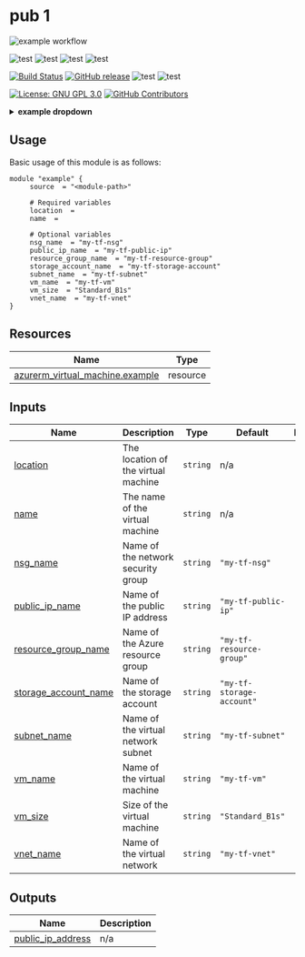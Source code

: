 # pub 1

![example workflow](https://github.com/itArnaudov/pub/actions/workflows/actions_pre_merge.yaml/badge.svg?style=plastic)

![test](https://img.shields.io/github/issues-pr/itArnaudov/pub?style=plastic)
![test](https://img.shields.io/github/issues-pr-closed/itArnaudov/pub)
![test](https://img.shields.io/github/issues/itArnaudov/pub)
![test](https://img.shields.io/github/issues-closed/itArnaudov/pub)

[![Build Status](https://img.shields.io/github/actions/workflow/status/itArnaudov/pub/actions_pre_merge.yaml?style=plastic)](https://github.com/itArnaudov/pub/actions)
[![GitHub release](https://img.shields.io/github/release/itArnaudov/pub.svg)](https://github.com/itArnaudov/pub/releases/latest)
![test](https://img.shields.io/github/languages/top/itArnaudov/pub?style=plastic)
![test](https://img.shields.io/github/commit-activity/m/itArnaudov/pub)

[![License: GNU GPL 3.0](https://img.shields.io/badge/License-GNU%20GPL%203.0-blue.svg?style=plastic)](LICENSE) 
    <a href="https://github.com/itArnaudov/pub/graphs/contributors">
      <img alt="GitHub Contributors" src="https://img.shields.io/github/contributors/itArnaudov/pub" />
    </a>

<details markdown="1"><summary markdown="span"><b>example dropdown</b></summary><br>
  <div markdown=1>

**Example**:


  ```go
  func main() {}
  ```

>- Test
>- build 

$$1+1=2$$ 

  </div>
</details>


<!-- BEGIN_TF_DOCS -->

## Usage
Basic usage of this module is as follows:
```hcl
module "example" {
  	 source  = "<module-path>"
  
	 # Required variables
  	 location  = 
  	 name  = 
  
	 # Optional variables
  	 nsg_name  = "my-tf-nsg"
  	 public_ip_name  = "my-tf-public-ip"
  	 resource_group_name  = "my-tf-resource-group"
  	 storage_account_name  = "my-tf-storage-account"
  	 subnet_name  = "my-tf-subnet"
  	 vm_name  = "my-tf-vm"
  	 vm_size  = "Standard_B1s"
  	 vnet_name  = "my-tf-vnet"
}
```
## Resources

| Name | Type |
|------|------|
| [azurerm_virtual_machine.example](https://registry.terraform.io/providers/hashicorp/azurerm/latest/docs/resources/virtual_machine) | resource |
## Inputs

| Name | Description | Type | Default | Required |
|------|-------------|------|---------|:--------:|
| <a name="input_location"></a> [location](#input\_location) | The location of the virtual machine | `string` | n/a | yes |
| <a name="input_name"></a> [name](#input\_name) | The name of the virtual machine | `string` | n/a | yes |
| <a name="input_nsg_name"></a> [nsg\_name](#input\_nsg\_name) | Name of the network security group | `string` | `"my-tf-nsg"` | no |
| <a name="input_public_ip_name"></a> [public\_ip\_name](#input\_public\_ip\_name) | Name of the public IP address | `string` | `"my-tf-public-ip"` | no |
| <a name="input_resource_group_name"></a> [resource\_group\_name](#input\_resource\_group\_name) | Name of the Azure resource group | `string` | `"my-tf-resource-group"` | no |
| <a name="input_storage_account_name"></a> [storage\_account\_name](#input\_storage\_account\_name) | Name of the storage account | `string` | `"my-tf-storage-account"` | no |
| <a name="input_subnet_name"></a> [subnet\_name](#input\_subnet\_name) | Name of the virtual network subnet | `string` | `"my-tf-subnet"` | no |
| <a name="input_vm_name"></a> [vm\_name](#input\_vm\_name) | Name of the virtual machine | `string` | `"my-tf-vm"` | no |
| <a name="input_vm_size"></a> [vm\_size](#input\_vm\_size) | Size of the virtual machine | `string` | `"Standard_B1s"` | no |
| <a name="input_vnet_name"></a> [vnet\_name](#input\_vnet\_name) | Name of the virtual network | `string` | `"my-tf-vnet"` | no |
## Outputs

| Name | Description |
|------|-------------|
| <a name="output_public_ip_address"></a> [public\_ip\_address](#output\_public\_ip\_address) | n/a |
<!-- END_TF_DOCS -->
